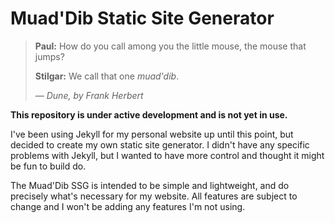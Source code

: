 # Muad'Dib Static Site Generator

> **Paul:**  How do you call among you the little mouse, the mouse that jumps?
>
> **Stilgar:**  We call that one *muad'dib*.
>
> &mdash; <cite>*Dune*, by Frank Herbert</cite>

**This repository is under active development and is not yet in use.**

I've been using Jekyll for my personal website up until this point, but decided
to create my own static site generator.  I didn't have any specific problems
with Jekyll, but I wanted to have more control and thought it might be fun to
build do.

The Muad'Dib SSG is intended to be simple and lightweight, and do precisely
what's necessary for my website.  All features are subject to change and I
won't be adding any features I'm not using.
